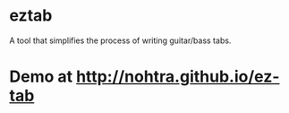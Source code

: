 eztab
=====
A tool that simplifies the process of writing guitar/bass tabs.

Demo at http://nohtra.github.io/ez-tab
=======
